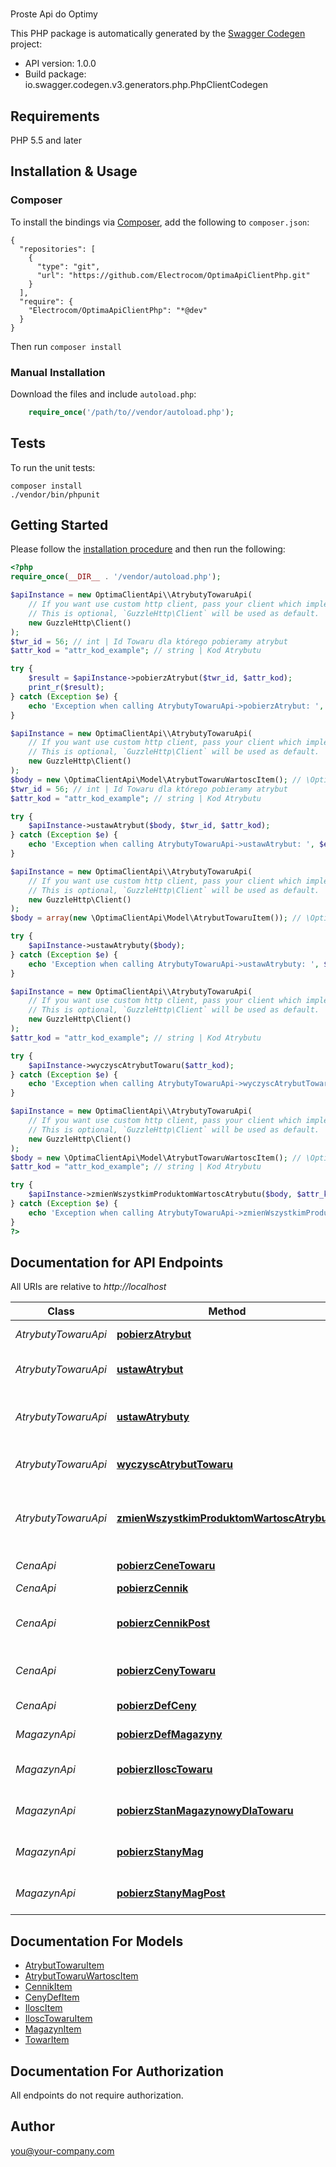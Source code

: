 # 
Proste Api do Optimy

This PHP package is automatically generated by the [Swagger Codegen](https://github.com/swagger-api/swagger-codegen) project:

- API version: 1.0.0
- Build package: io.swagger.codegen.v3.generators.php.PhpClientCodegen

## Requirements

PHP 5.5 and later

## Installation & Usage
### Composer

To install the bindings via [Composer](http://getcomposer.org/), add the following to `composer.json`:

```
{
  "repositories": [
    {
      "type": "git",
      "url": "https://github.com/Electrocom/OptimaApiClientPhp.git"
    }
  ],
  "require": {
    "Electrocom/OptimaApiClientPhp": "*@dev"
  }
}
```

Then run `composer install`

### Manual Installation

Download the files and include `autoload.php`:

```php
    require_once('/path/to//vendor/autoload.php');
```

## Tests

To run the unit tests:

```
composer install
./vendor/bin/phpunit
```

## Getting Started

Please follow the [installation procedure](#installation--usage) and then run the following:

```php
<?php
require_once(__DIR__ . '/vendor/autoload.php');

$apiInstance = new OptimaClientApi\\AtrybutyTowaruApi(
    // If you want use custom http client, pass your client which implements `GuzzleHttp\ClientInterface`.
    // This is optional, `GuzzleHttp\Client` will be used as default.
    new GuzzleHttp\Client()
);
$twr_id = 56; // int | Id Towaru dla którego pobieramy atrybut
$attr_kod = "attr_kod_example"; // string | Kod Atrybutu

try {
    $result = $apiInstance->pobierzAtrybut($twr_id, $attr_kod);
    print_r($result);
} catch (Exception $e) {
    echo 'Exception when calling AtrybutyTowaruApi->pobierzAtrybut: ', $e->getMessage(), PHP_EOL;
}

$apiInstance = new OptimaClientApi\\AtrybutyTowaruApi(
    // If you want use custom http client, pass your client which implements `GuzzleHttp\ClientInterface`.
    // This is optional, `GuzzleHttp\Client` will be used as default.
    new GuzzleHttp\Client()
);
$body = new \OptimaClientApi\Model\AtrybutTowaruWartoscItem(); // \OptimaClientApi\Model\AtrybutTowaruWartoscItem | Wartość którą ustawiamy atrybutowi
$twr_id = 56; // int | Id Towaru dla którego pobieramy atrybut
$attr_kod = "attr_kod_example"; // string | Kod Atrybutu

try {
    $apiInstance->ustawAtrybut($body, $twr_id, $attr_kod);
} catch (Exception $e) {
    echo 'Exception when calling AtrybutyTowaruApi->ustawAtrybut: ', $e->getMessage(), PHP_EOL;
}

$apiInstance = new OptimaClientApi\\AtrybutyTowaruApi(
    // If you want use custom http client, pass your client which implements `GuzzleHttp\ClientInterface`.
    // This is optional, `GuzzleHttp\Client` will be used as default.
    new GuzzleHttp\Client()
);
$body = array(new \OptimaClientApi\Model\AtrybutTowaruItem()); // \OptimaClientApi\Model\AtrybutTowaruItem[] | Wartość którą ustawiamy atrybutowi

try {
    $apiInstance->ustawAtrybuty($body);
} catch (Exception $e) {
    echo 'Exception when calling AtrybutyTowaruApi->ustawAtrybuty: ', $e->getMessage(), PHP_EOL;
}

$apiInstance = new OptimaClientApi\\AtrybutyTowaruApi(
    // If you want use custom http client, pass your client which implements `GuzzleHttp\ClientInterface`.
    // This is optional, `GuzzleHttp\Client` will be used as default.
    new GuzzleHttp\Client()
);
$attr_kod = "attr_kod_example"; // string | Kod Atrybutu

try {
    $apiInstance->wyczyscAtrybutTowaru($attr_kod);
} catch (Exception $e) {
    echo 'Exception when calling AtrybutyTowaruApi->wyczyscAtrybutTowaru: ', $e->getMessage(), PHP_EOL;
}

$apiInstance = new OptimaClientApi\\AtrybutyTowaruApi(
    // If you want use custom http client, pass your client which implements `GuzzleHttp\ClientInterface`.
    // This is optional, `GuzzleHttp\Client` will be used as default.
    new GuzzleHttp\Client()
);
$body = new \OptimaClientApi\Model\AtrybutTowaruWartoscItem(); // \OptimaClientApi\Model\AtrybutTowaruWartoscItem | Wartość którą ustawiamy atrybutowi
$attr_kod = "attr_kod_example"; // string | Kod Atrybutu

try {
    $apiInstance->zmienWszystkimProduktomWartoscAtrybutu($body, $attr_kod);
} catch (Exception $e) {
    echo 'Exception when calling AtrybutyTowaruApi->zmienWszystkimProduktomWartoscAtrybutu: ', $e->getMessage(), PHP_EOL;
}
?>
```

## Documentation for API Endpoints

All URIs are relative to *http://localhost*

Class | Method | HTTP request | Description
------------ | ------------- | ------------- | -------------
*AtrybutyTowaruApi* | [**pobierzAtrybut**](docs/Api/AtrybutyTowaruApi.md#pobierzatrybut) | **GET** /atrybuty-towaru/towary/{TwrId}/atrybut-towaru/{AttrKod} | Pobieranie atrybutów
*AtrybutyTowaruApi* | [**ustawAtrybut**](docs/Api/AtrybutyTowaruApi.md#ustawatrybut) | **PUT** /atrybuty-towaru/towary/{TwrId}/atrybut/{AttrKod} | Ustawianie atrybutu towaru.
*AtrybutyTowaruApi* | [**ustawAtrybuty**](docs/Api/AtrybutyTowaruApi.md#ustawatrybuty) | **POST** /atrybuty-towaru | Ustawianie atrybutów towaru masowo.
*AtrybutyTowaruApi* | [**wyczyscAtrybutTowaru**](docs/Api/AtrybutyTowaruApi.md#wyczyscatrybuttowaru) | **DELETE** /atrybuty-towaru/{AttrKod} | Usuwanie atrybutów z towarów.
*AtrybutyTowaruApi* | [**zmienWszystkimProduktomWartoscAtrybutu**](docs/Api/AtrybutyTowaruApi.md#zmienwszystkimproduktomwartoscatrybutu) | **PUT** /atrybuty-towaru/wartosc/{AttrKod} | Zmienia wartosc atrybutu we wszystkich produktach
*CenaApi* | [**pobierzCeneTowaru**](docs/Api/CenaApi.md#pobierzcenetowaru) | **GET** /cena/ceny/{CenaId}/towary/{TwrId} | Pobiera cenę dla towaru
*CenaApi* | [**pobierzCennik**](docs/Api/CenaApi.md#pobierzcennik) | **GET** /ceny/cennik/{CennikId} | Pobiera Cennik
*CenaApi* | [**pobierzCennikPost**](docs/Api/CenaApi.md#pobierzcennikpost) | **POST** /ceny/cennik/{CennikId} | Pobiera Ceny tylko dla wybranych towarów
*CenaApi* | [**pobierzCenyTowaru**](docs/Api/CenaApi.md#pobierzcenytowaru) | **GET** /cena/towary/{TwrId} | Pobieranie cen określonego towaru.
*CenaApi* | [**pobierzDefCeny**](docs/Api/CenaApi.md#pobierzdefceny) | **GET** /cena/ceny-def | Pobieranie definicji cen.
*MagazynApi* | [**pobierzDefMagazyny**](docs/Api/MagazynApi.md#pobierzdefmagazyny) | **GET** /magazyn/magazyny-def | Pobiera listę magazynów
*MagazynApi* | [**pobierzIloscTowaru**](docs/Api/MagazynApi.md#pobierzilosctowaru) | **POST** /stany-magazynowe/ilosc-towaru | Pobieranie stanu magazynowego
*MagazynApi* | [**pobierzStanMagazynowyDlaTowaru**](docs/Api/MagazynApi.md#pobierzstanmagazynowydlatowaru) | **GET** /stany-magazynowe/towary/{TwrId}/Magazyn/{MagId} | Pobiera stan magazynowy towaru
*MagazynApi* | [**pobierzStanyMag**](docs/Api/MagazynApi.md#pobierzstanymag) | **GET** /stany-magazynowe/magazyn/{MagId} | Pobieranie stanu magazynowego
*MagazynApi* | [**pobierzStanyMagPost**](docs/Api/MagazynApi.md#pobierzstanymagpost) | **POST** /stany-magazynowe/magazyn/{MagId} | Pobieranie stanu magazynowego

## Documentation For Models

 - [AtrybutTowaruItem](docs/Model/AtrybutTowaruItem.md)
 - [AtrybutTowaruWartoscItem](docs/Model/AtrybutTowaruWartoscItem.md)
 - [CennikItem](docs/Model/CennikItem.md)
 - [CenyDefItem](docs/Model/CenyDefItem.md)
 - [IloscItem](docs/Model/IloscItem.md)
 - [IloscTowaruItem](docs/Model/IloscTowaruItem.md)
 - [MagazynItem](docs/Model/MagazynItem.md)
 - [TowarItem](docs/Model/TowarItem.md)

## Documentation For Authorization

 All endpoints do not require authorization.


## Author

you@your-company.com

